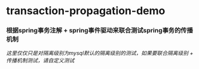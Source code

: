 # transaction-propagation-demo

### 根据spring事务注解 + spring事件驱动来联合测试spring事务的传播机制

*这里仅仅只是对隔离级别为mysql默认的隔离级别的测试，如果要联合隔离级别 + 传播机制测试，请自定义测试*
